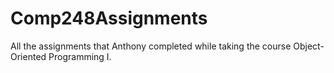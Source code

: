 # Comp248Assignments
All the assignments that Anthony completed while taking the course Object-Oriented Programming I.
